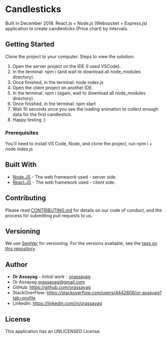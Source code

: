 # Candlesticks

Built in December 2018. React.js + Node.js (Websocket + Express.js) application to create candlesticks (Price chart) by intervals.

## Getting Started

Clone the project to your computer.
Steps to view the solution:
1. Open the server project on the IDE (I used VSCode).
2. In the terminal: npm i (and wait to download all node_modules directory).
3. Once finished, in the terminal: node index.js
4. Open the client project on another IDE.
5. In the terminal: npm i (again, wait to download all node_modules directory).
6. Once finished, in the terminal: npm start
7. Wait 10 seconds once you see the loading animation to collect enough data for the first candlestick.
8. Happy testing :)

### Prerequisites

You'll need to install VS Code, Node, and clone the project, run npm i + node index.js

## Built With

* [Node.JS](https://nodejs.org/en/) - The web framework used - server side.
* [React.JS](https://reactjs.org/) - The web framework used - client side.

## Contributing

Please read [CONTRIBUTING.md](https://gist.github.com/PurpleBooth/b24679402957c63ec426) for details on our code of conduct, and the process for submitting pull requests to us.

## Versioning

We use [SemVer](http://semver.org/) for versioning. For the versions available, see the [tags on this repository](https://github.com/your/project/tags).

## Author

* **Or Assayag** - *Initial work* - [orassayag](https://github.com/orassayag)
* Or Assayag <orassayag@gmail.com>
* GitHub: https://github.com/orassayag
* StackOverFlow: https://stackoverflow.com/users/4442606/or-assayag?tab=profile
* LinkedIn: https://linkedin.com/in/orassayag

## License

This application has an UNLICENSED License.
